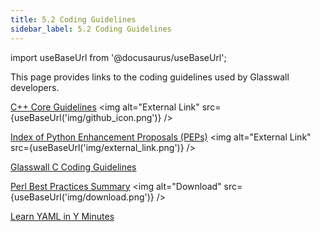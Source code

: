 ```yaml
---
title: 5.2 Coding Guidelines 
sidebar_label: 5.2 Coding Guidelines 
---
```


import useBaseUrl from '@docusaurus/useBaseUrl';

This page provides links to the coding guidelines used by Glasswall developers.

[C++ Core Guidelines](https://github.com/isocpp/CppCoreGuidelines/blob/master/CppCoreGuidelines.md#c-core-guidelines "C++ Core Guidelines") <img alt="External Link" src={useBaseUrl('img/github_icon.png')} />

[Index of Python Enhancement Proposals (PEPs)](https://www.python.org/dev/peps/
 "Index of Python Enhancement Proposals") <img alt="External Link" src={useBaseUrl('img/external_link.png')} />

[Glasswall C Coding Guidelines](<artifacts/Glasswall C Coding Guidelines.doc>)

[Perl Best Practices Summary](artifacts/Perl_Best_Practices_Summary.docx) <img alt="Download" src={useBaseUrl('img/download.png')} />

[Learn YAML in Y Minutes](artifacts/LearnYAMLInYMinutes)